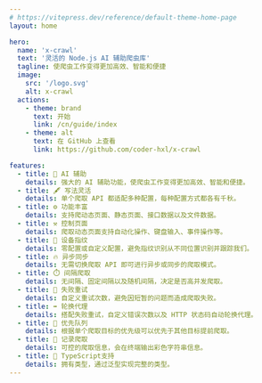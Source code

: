 ```yaml
---
# https://vitepress.dev/reference/default-theme-home-page
layout: home

hero:
  name: 'x-crawl'
  text: '灵活的 Node.js AI 辅助爬虫库'
  tagline: 使爬虫工作变得更加高效、智能和便捷
  image:
    src: '/logo.svg'
    alt: x-crawl
  actions:
    - theme: brand
      text: 开始
      link: /cn/guide/index
    - theme: alt
      text: 在 GitHub 上查看
      link: https://github.com/coder-hxl/x-crawl

features:
  - title: 🤖 AI 辅助
    details: 强大的 AI 辅助功能，使爬虫工作变得更加高效、智能和便捷。
  - title: 🖋️ 写法灵活
    details: 单个爬取 API 都适配多种配置，每种配置方式都各有千秋。
  - title: ⚙️ 功能丰富
    details: 支持爬动态页面、静态页面、接口数据以及文件数据。
  - title: ⚒️ 控制页面
    details: 爬取动态页面支持自动化操作、键盘输入、事件操作等。
  - title: 👀 设备指纹
    details: 零配置或自定义配置，避免指纹识别从不同位置识别并跟踪我们。
  - title: 🔥 异步同步
    details: 无需切换爬取 API 即可进行异步或同步的爬取模式。
  - title: ⏱️ 间隔爬取
    details: 无间隔、固定间隔以及随机间隔，决定是否高并发爬取。
  - title: 🔄 失败重试
    details: 自定义重试次数，避免因短暂的问题而造成爬取失败。
  - title: ➡️ 轮换代理
    details: 搭配失败重试，自定义错误次数以及 HTTP 状态码自动轮换代理。
  - title: 🚀 优先队列
    details: 根据单个爬取目标的优先级可以优先于其他目标提前爬取。
  - title: 🧾 记录爬取
    details: 可控的爬取信息，会在终端输出彩色字符串信息。
  - title: 🦾 TypeScript支持
    details: 拥有类型，通过泛型实现完整的类型。
---
```

